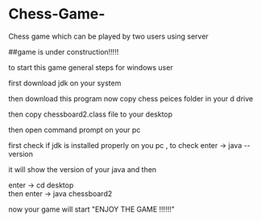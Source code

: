 # Chess-Game-
Chess game which can be played by two users using server

##game is under construction!!!!!

to start this game general steps for windows user

 first download jdk on your system  

then download this program now copy chess peices folder in your d drive

then copy chessboard2.class file to your desktop

then open command prompt on your pc

first check if jdk is installed properly on you pc , to check enter -> java --version

it will show the version of your java and then

enter -> cd desktop  
then enter -> java chessboard2

now your game will start 	"ENJOY THE GAME  !!!!!!"